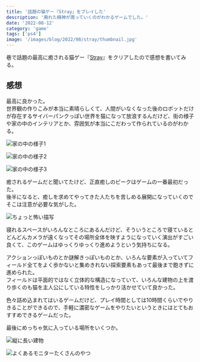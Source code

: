 ```yaml
---
title: '話題の猫ゲー『Stray』をプレイした'
description: '廃れた精神が潤っていくのがわかるゲームでした。'
date: '2022-08-12'
category: 'game'
tags: ['ps4']
image: '/images/blog/2022/08/stray/thumbnail.jpg'
---
```


巷で話題の最高に癒される猫ゲー『[Stray](https://store.steampowered.com/app/1332010/Stray/?l=japanese)』をクリアしたので感想を書いてみる。

## 感想

最高に良かった。  
世界観の作りこみが本当に素晴らしくて、人間がいなくなった後のロボットだけが存在するサイバーパンクっぽい世界を猫になって放浪するんだけど、街の様子や家の中のインテリアとか、雰囲気が本当にこだわって作られているのがわかる。

![家の中の様子1](/images/blog/2022/08/stray/01.jpg '雑多な感じがたまらん')

![家の中の様子2](/images/blog/2022/08/stray/02.jpg '照明の使い方もすごく良い')

![家の中の様子3](/images/blog/2022/08/stray/03.jpg 'コインランドリーおしゃれ')

癒されるゲームだと聞いてたけど、正直癒しのピークはゲームの一番最初だった。  
後半になると、癒しを求めてやってきた人たちを苦しめる展開になっていくのでそこは注意が必要な気がした。

![ちょっと怖い描写](/images/blog/2022/08/stray/04.jpg 'こういうのとか')

寝れるスペースがいろんなところにあるんだけど、そういうところで寝ているとどんどんカメラが遠くなってその場所全体を映すようになっていく演出がすごい良くて、このゲームはゆっくりゆっくり進めようという気持ちになる。

アクションっぽいものとか謎解きっぽいものとか、いろんな要素が入っていてフィールド全てをよく歩かないと集めきれない探索要素もあって最後まで飽きずに進められた。  
フィールドは平面的ではなく立体的な構造になっていて、いろんな建物の上を渡り歩くのも猫を主人公にしている特性をしっかり活かせていて良かった。

色々詰め込まれてはいるゲームだけど、プレイ時間としては10時間くらいでやりきることができるので、手軽に濃密なゲームをやりたいというときにはとてもおすすめできるゲームだった。

最後にめっちゃ気に入っている場所をいくつか。

![縦に長い建物](/images/blog/2022/08/stray/05.jpg '縦に長い建物')

![よくあるモニターたくさんのやつ](/images/blog/2022/08/stray/06.jpg 'よくあるモニターたくさんのやつ')
